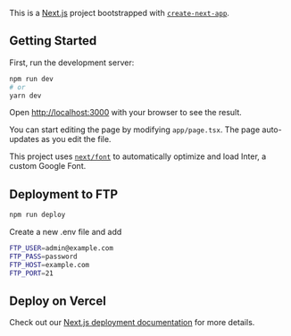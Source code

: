 This is a [Next.js](https://nextjs.org/) project bootstrapped with [`create-next-app`](https://github.com/vercel/next.js/tree/canary/packages/create-next-app).

## Getting Started

First, run the development server:

```bash
npm run dev
# or
yarn dev
```

Open [http://localhost:3000](http://localhost:3000) with your browser to see the result.

You can start editing the page by modifying `app/page.tsx`. The page auto-updates as you edit the file.

This project uses [`next/font`](https://nextjs.org/docs/basic-features/font-optimization) to automatically optimize and load Inter, a custom Google Font.

## Deployment to FTP
```bash
npm run deploy
```

Create a new .env file and add

```bash
FTP_USER=admin@example.com
FTP_PASS=password
FTP_HOST=example.com
FTP_PORT=21
```

## Deploy on Vercel

Check out our [Next.js deployment documentation](https://nextjs.org/docs/deployment) for more details.
